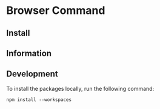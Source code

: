 # Browser Command

## Install

## Information


## Development

To install the packages locally, run the following command:

```
npm install --workspaces
```
